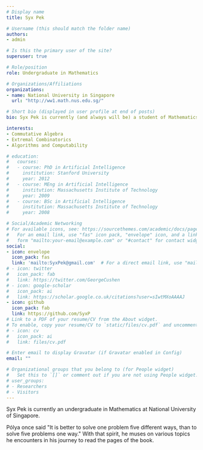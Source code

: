 ```yaml
---
# Display name
title: Syx Pek

# Username (this should match the folder name)
authors:
- admin

# Is this the primary user of the site?
superuser: true

# Role/position
role: Undergraduate in Mathematics

# Organizations/Affiliations
organizations:
- name: National University in Singapore
  url: "http://ww1.math.nus.edu.sg/"

# Short bio (displayed in user profile at end of posts)
bio: Syx Pek is currently (and always will be) a student of Mathematics.

interests:
- Commutative Algebra
- Extremal Combinatorics
- Algorithms and Computability

# education:
#   courses:
#   - course: PhD in Artificial Intelligence
#     institution: Stanford University
#     year: 2012
#   - course: MEng in Artificial Intelligence
#     institution: Massachusetts Institute of Technology
#     year: 2009
#   - course: BSc in Artificial Intelligence
#     institution: Massachusetts Institute of Technology
#     year: 2008

# Social/Academic Networking
# For available icons, see: https://sourcethemes.com/academic/docs/page-builder/#icons
#   For an email link, use "fas" icon pack, "envelope" icon, and a link in the
#   form "mailto:your-email@example.com" or "#contact" for contact widget.
social:
- icon: envelope
  icon_pack: fas
  link: 'mailto:SyxPek@gmail.com'  # For a direct email link, use "mailto:test@example.org".
# - icon: twitter
#   icon_pack: fab
#   link: https://twitter.com/GeorgeCushen
# - icon: google-scholar
#   icon_pack: ai
#   link: https://scholar.google.co.uk/citations?user=sIwtMXoAAAAJ
- icon: github
  icon_pack: fab
  link: https://github.com/SyxP
# Link to a PDF of your resume/CV from the About widget.
# To enable, copy your resume/CV to `static/files/cv.pdf` and uncomment the lines below.
# - icon: cv
#   icon_pack: ai
#   link: files/cv.pdf

# Enter email to display Gravatar (if Gravatar enabled in Config)
email: ""

# Organizational groups that you belong to (for People widget)
#   Set this to `[]` or comment out if you are not using People widget.
# user_groups:
# - Researchers
# - Visitors
---
```


Syx Pek is currently an undergraduate in Mathematics at National University of Singapore. 

Pólya once said "It is better to solve one problem five different ways, than to solve five problems one way." With that spirit, he muses on various topics he encounters in his journey to read the pages of the book.

